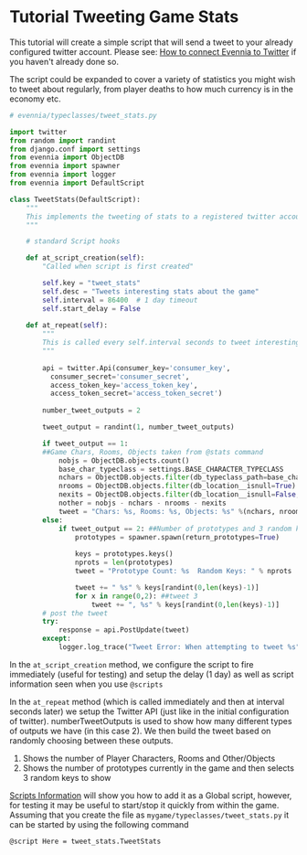 # Tutorial Tweeting Game Stats


This tutorial will create a simple script that will send a tweet to your already configured twitter account. Please see: [How to connect Evennia to Twitter](./How-to-connect-Evennia-to-Twitter) if you haven't already done so.

The script could be expanded to cover a variety of statistics you might wish to tweet about regularly, from player deaths to how much currency is in the economy etc.

```python
# evennia/typeclasses/tweet_stats.py

import twitter
from random import randint
from django.conf import settings
from evennia import ObjectDB
from evennia import spawner
from evennia import logger
from evennia import DefaultScript

class TweetStats(DefaultScript):
    """
    This implements the tweeting of stats to a registered twitter account
    """

    # standard Script hooks 

    def at_script_creation(self):
        "Called when script is first created"

        self.key = "tweet_stats"
        self.desc = "Tweets interesting stats about the game"
        self.interval = 86400  # 1 day timeout
        self.start_delay = False
        
    def at_repeat(self):
        """
        This is called every self.interval seconds to tweet interesting stats about the game.
        """
        
        api = twitter.Api(consumer_key='consumer_key',
          consumer_secret='consumer_secret',
          access_token_key='access_token_key',
          access_token_secret='access_token_secret')
        
        number_tweet_outputs = 2

        tweet_output = randint(1, number_tweet_outputs)

        if tweet_output == 1:
        ##Game Chars, Rooms, Objects taken from @stats command
            nobjs = ObjectDB.objects.count()
            base_char_typeclass = settings.BASE_CHARACTER_TYPECLASS
            nchars = ObjectDB.objects.filter(db_typeclass_path=base_char_typeclass).count()
            nrooms = ObjectDB.objects.filter(db_location__isnull=True).exclude(db_typeclass_path=base_char_typeclass).count()
            nexits = ObjectDB.objects.filter(db_location__isnull=False, db_destination__isnull=False).count()
            nother = nobjs - nchars - nrooms - nexits
            tweet = "Chars: %s, Rooms: %s, Objects: %s" %(nchars, nrooms, nother)
        else: 
            if tweet_output == 2: ##Number of prototypes and 3 random keys - taken from @spawn command
                prototypes = spawner.spawn(return_prototypes=True)
            
                keys = prototypes.keys()
                nprots = len(prototypes)
                tweet = "Prototype Count: %s  Random Keys: " % nprots

                tweet += " %s" % keys[randint(0,len(keys)-1)]
                for x in range(0,2): ##tweet 3
                    tweet += ", %s" % keys[randint(0,len(keys)-1)]
        # post the tweet 
        try:
            response = api.PostUpdate(tweet)
        except:
            logger.log_trace("Tweet Error: When attempting to tweet %s" % tweet)
```

In the `at_script_creation` method, we configure the script to fire immediately (useful for testing) and setup the delay (1 day) as well as script information seen when you use `@scripts`

In the `at_repeat` method (which is called immediately and then at interval seconds later) we setup the Twitter API (just like in the initial configuration of twitter).  numberTweetOutputs is used to show how many different types of outputs we have (in this case 2).  We then build the tweet based on randomly choosing between these outputs.

1. Shows the number of Player Characters, Rooms and Other/Objects
2. Shows the number of prototypes currently in the game and then selects 3 random keys to show 

[Scripts Information](./Scripts) will show you how to add it as a Global script, however, for testing it may be useful to start/stop it quickly from within the game.  Assuming that you create the file as `mygame/typeclasses/tweet_stats.py` it can be started by using the following command 

    @script Here = tweet_stats.TweetStats
